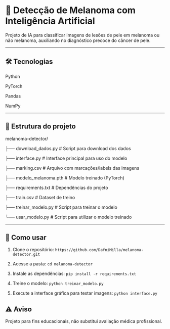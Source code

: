 # 🧠 Detecção de Melanoma com Inteligência Artificial

Projeto de IA para classificar imagens de lesões de pele em melanoma ou não melanoma, auxiliando no diagnóstico precoce do câncer de pele.

---
## 🛠 Tecnologias
Python 

PyTorch 

Pandas

NumPy


---

## 📂 Estrutura do projeto

melanoma-detector/

├── download_dados.py            # Script para download dos dados

├── interface.py                 # Interface principal para uso do modelo

├── marking.csv                  # Arquivo com marcações/labels das imagens

├── modelo_melanoma.pth           # Modelo treinado (PyTorch)

├── requirements.txt              # Dependências do projeto

├── train.csv                     # Dataset de treino

├── treinar_modelo.py             # Script para treinar o modelo

└── usar_modelo.py                # Script para utilizar o modelo treinado

---

## 🚀 Como usar

1. Clone o repositório:
   ```https://github.com/DafniMilla/melanoma-detector.git```
   
3. Acesse a pasta:   ```cd melanoma-detector```
   
3. Instale as dependências:
```pip install -r requirements.txt```

5. Treine o modelo:
   ````python treinar_modelo.py````

6. Execute a interface gráfica para testar imagens:
   ````python interface.py````

## ⚠️ Aviso

Projeto para fins educacionais, não substitui avaliação médica profissional.

